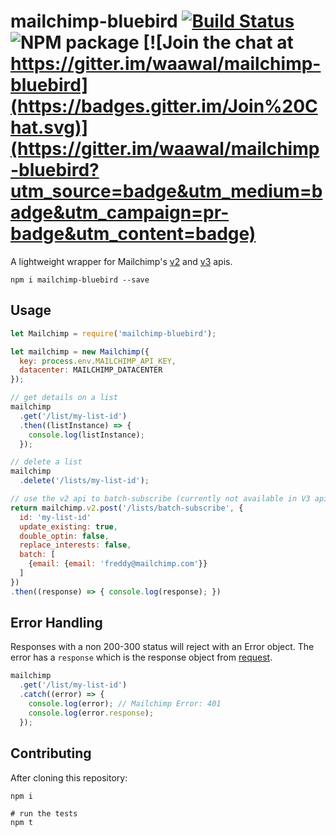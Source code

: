 mailchimp-bluebird [![Build Status](http://img.shields.io/travis/waawal/mailchimp-bluebird/master.svg?style=flat)](https://travis-ci.org/waawal/mailchimp-bluebird) ![NPM package](https://img.shields.io/npm/v/mailchimp-bluebird.svg) [![Join the chat at https://gitter.im/waawal/mailchimp-bluebird](https://badges.gitter.im/Join%20Chat.svg)](https://gitter.im/waawal/mailchimp-bluebird?utm_source=badge&utm_medium=badge&utm_campaign=pr-badge&utm_content=badge)
===

A lightweight wrapper for Mailchimp's [v2](https://apidocs.mailchimp.com/api/2.0/) and [v3](http://kb.mailchimp.com/api/?utm_source=apidocs&utm_medium=internal_ad&utm_campaign=api_v3) apis.

``` shell
npm i mailchimp-bluebird --save
```

Usage
---

```javascript
let Mailchimp = require('mailchimp-bluebird');

let mailchimp = new Mailchimp({
  key: process.env.MAILCHIMP_API_KEY,
  datacenter: MAILCHIMP_DATACENTER
});

// get details on a list
mailchimp
  .get('/list/my-list-id')
  .then((listInstance) => {
    console.log(listInstance);
  });

// delete a list
mailchimp
  .delete('/lists/my-list-id');

// use the v2 api to batch-subscribe (currently not available in V3 api)
return mailchimp.v2.post('/lists/batch-subscribe', {
  id: 'my-list-id'
  update_existing: true,
  double_optin: false,
  replace_interests: false,
  batch: [
    {email: {email: 'freddy@mailchimp.com'}}
  ]
})
.then((response) => { console.log(response); })
```

Error Handling
---

Responses with a non 200-300 status will reject with an Error object. The error has a `response` which is the response object from [request](https://github.com/request/request).

```javascript
mailchimp
  .get('/list/my-list-id')
  .catch((error) => {
    console.log(error); // Mailchimp Error: 401
    console.log(error.response);
  });
```

Contributing
---

After cloning this repository:

```
npm i

# run the tests
npm t
```
